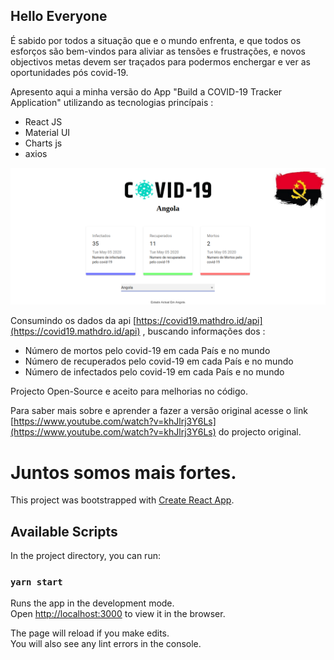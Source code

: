 Hello Everyone
--------------

É sabido por todos a situação que e o mundo enfrenta, e que todos os esforços são bem-vindos para aliviar as tensões e frustrações, e novos objectivos metas devem ser traçados para podermos enchergar e ver as oportunidades pós covid-19.

  

Apresento aqui a minha versão do App "Build a COVID-19 Tracker Application" utilizando as tecnologias princípais :

  

*   React JS
*   Material UI
*   Charts js
*   axios

![](https://github.com/BrunoVivaldo/covid-angola-version/blob/master/src/images/covid-angola-version.png)

  

Consumindo os dados da api [https://covid19.mathdro.id/api](https://covid19.mathdro.id/api) , buscando informações dos :

  

*   Número de mortos pelo covid-19 em cada País e no mundo
*   Número de recuperados pelo covid-19 em cada País e no mundo
*   Número de infectados pelo covid-19 em cada País e no mundo

  

Projecto Open-Source e aceito para melhorias no código.

  

Para saber mais sobre e aprender a fazer a versão original acesse o link [https://www.youtube.com/watch?v=khJlrj3Y6Ls](https://www.youtube.com/watch?v=khJlrj3Y6Ls) do projecto original.

  

Juntos somos mais fortes.
=========================

This project was bootstrapped with [Create React App](https://github.com/facebook/create-react-app).

## Available Scripts

In the project directory, you can run:

### `yarn start`

Runs the app in the development mode.<br />
Open [http://localhost:3000](http://localhost:3000) to view it in the browser.

The page will reload if you make edits.<br />
You will also see any lint errors in the console.

